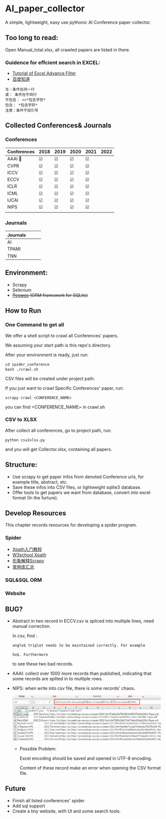 # AI_paper_collector
A simple, lightweight, easy use pythonic AI Conference paper collector.
## Too long to read:
Open Manual_total.xlsx, all crawled papers are listed in there.
### Guidence for effcient search in EXCEL:
- [Tutorial of Excel Advance Filter](https://support.microsoft.com/en-us/office/filter-by-using-advanced-criteria-4c9222fe-8529-4cd7-a898-3f16abdff32b)
- [百度知道](https://jingyan.baidu.com/article/295430f1e438be0c7e0050e9.html)

```
与：条件在同一行
或： 条件在不同行
不包含： <>*包含字符*
包含： *包含字符* 
注意：条件不加引号
```

## Collected Conferences& Journals
### Conferences

| Conferences    | 2018    | 2019    | 2020    | 2021    | 2022 |
| -------------- | ------- | ------- | ------- | ------- | ---- |
| AAAI &#X1F41B; | &#9745; | &#9745; | &#9745; | &#9745; |      |
| CVPR           | &#9745; | &#9745; | &#9745; | &#9745; |      |
| ICCV           | &#9745; | &#9745; | &#9745; | &#9745; |      |
| ECCV           | &#9745; | &#9745; | &#9745; | &#9745; |      |
| ICLR           | &#9745; | &#9745; | &#9745; | &#9745; |      |
| ICML           | &#9745; | &#9745; | &#9745; | &#9745; |      |
| IJCAI          | &#9745; | &#9745; | &#9745; | &#9745; |      |
| NIPS           | &#9745; | &#9745; | &#9745; | &#9745; |      |
|                |         |         |         |         |      |

### Journals

| Journals |      |      |      |
| -------- | ---- | ---- | ---- |
| AI       |      |      |      |
| TPAMI    |      |      |      |
| TNN      |      |      |      |

## Environment:

- Scrapy
- Selenium
- ~~[Peewee](https://github.com/coleifer/peewee) (ORM framework for SQLite)~~

## How to Run

### One Command to get all

We offer a shell script to crawl all Conferences' papers. 

We assuming your start path is this repo's directory.

After your environment is ready, just run:

```shell
cd spider_conference
bash ./crawl.sh
```

CSV files will be created under project path.

If you just want to crawl Specific Conferences' paper, run:

```shell
scrapy crawl <CONFERENCE_NAME>
```

you can find <CONFERENCE_NAME> in crawl.sh

### CSV to XLSX

After collect all conferences, go to project path, run:

```
python csv2xlsx.py
```

and you will get Collector.xlsx, containing all papers.

## Structure:

- Use scrapy to get paper infos from denoted Conference urls, for example title, abstract, etc.
- Save these infos into CSV files, or lightweight sqlite3 database.
- Offer tools to get papers we want from database, convert into excel format (In the furture).

## Develop Resources

This chapter records resources for developing a spider program.

### Spider

- [Xpath入门教程](https://www.runoob.com/xpath/xpath-nodes.html)
- [W3school Xpath](https://www.w3school.com.cn/xpath/index.asp)
- [形象解释Scrapy](https://www.cnblogs.com/ellisonzhang/p/11113277.html)
- [常用库汇总](https://zhuanlan.zhihu.com/p/81944559)
### SQL&SQL ORM
### Website

## BUG?

- Abstract in two record in ECCV.csv is spliced into multiple lines, need manual correction. 

  In csv, find : 

  ```
  angle$ triplet needs to be maintained correctly. For example
  ```

  ```
  ho$. Furthermore
  ```

  to see these two bad records.

- AAAI: collect over 1000 more records than published, indicating that some records are splited in to multiple rows.

- NIPS: when write into csv file, there is some records' chaos.

  ![image-20211117140907657](README.assets/image-20211117140907657.png)

  - Possible Problem:

    Excel encoding should be saved and opened in UTF-8 encoding.

     Content of these record make an error when opening the CSV format file.

## Future
- Finish all listed conferences' spider
- Add sql support
- Create a tiny website, with UI and some search tools.